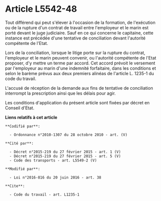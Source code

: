 # Article L5542-48

Tout différend qui peut s'élever à l'occasion de la formation, de l'exécution ou de la rupture d'un contrat de travail entre
l'employeur et le marin est porté devant le juge judiciaire. Sauf en ce qui concerne le capitaine, cette instance est
précédée d'une tentative de conciliation devant l'autorité compétente de l'Etat. 

Lors de la conciliation, lorsque le litige porte sur la rupture du contrat, l'employeur et le marin peuvent convenir, ou
l'autorité compétente de l'Etat proposer, d'y mettre un terme par accord. Cet accord prévoit le versement par l'employeur au
marin d'une indemnité forfaitaire, dans les conditions et selon le barème prévus aux deux premiers alinéas de l'article L.
1235-1 du code du travail. 

L'accusé de réception de la demande aux fins de tentative de conciliation interrompt la prescription ainsi que les délais
pour agir. 

Les conditions d'application du présent article sont fixées par décret en Conseil d'Etat.

**Liens relatifs à cet article**

	**Codifié par**:

	  - Ordonnance n°2010-1307 du 28 octobre 2010 - art. (V)

	**Cité par**:

	  - Décret n°2015-219 du 27 février 2015 - art. 1 (V)
	  - Décret n°2015-219 du 27 février 2015 - art. 5 (V)
	  - Code des transports - art. L5549-2 (V)

	**Modifié par**:

	  - Loi n°2016-816 du 20 juin 2016 - art. 38

	**Cite**:

	  - Code du travail - art. L1235-1
